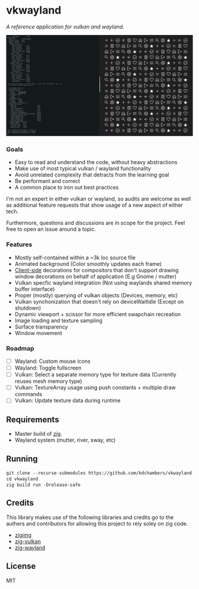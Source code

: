 # vkwayland

*A reference application for vulkan and wayland.*

![Screenshot](assets/screenshot.png)

### Goals

- Easy to read and understand the code, without heavy abstractions
- Make use of most typical vulkan / wayland functionality
- Avoid unrelated complexity that detracts from the learning goal
- Be performant and correct
- A common place to iron out best practices

I'm not an expert in either vulkan or wayland, so audits are welcome as well as additional feature requests that show usage of a new aspect of either tech. 

Furthermore, questions and discussions are in scope for the project. Feel free to open an issue around a topic.

### Features

- Mostly self-contained within a ~3k loc source file
- Animated background (Color smoothly updates each frame)
- [Client-side](https://en.wikipedia.org/wiki/Client-side_decoration) decorations for compositors that don't support drawing window decorations on behalf of application (E.g Gnome / mutter)
- Vulkan specfic wayland integration (Not using waylands shared memory buffer interface)
- Proper (mostly) querying of vulkan objects (Devices, memory, etc)
- Vulkan synchonization that doesn't rely on deviceWaitIdle (Except on shutdown)
- Dynamic viewport + scissor for more efficient swapchain recreation
- Image loading and texture sampling
- Surface transparency
- Window movement

### Roadmap

- [ ] Wayland: Custom mouse icons
- [ ] Wayland: Toggle fullscreen
- [ ] Vulkan: Select a separate memory type for texture data (Currently reuses mesh memory type)
- [ ] Vulkan: TextureArray usage using push constants + multiple draw commands
- [ ] Vulkan: Update texture data during runtime

## Requirements 

- Master build of [zig](https://github.com/ziglang/zig).
- Wayland system (mutter, river, sway, etc)

## Running 

    git clone --recurse-submodules https://github.com/kdchambers/vkwayland
    cd vkwayland
    zig build run -Drelease-safe

## Credits

This library makes use of the following libraries and credits go to the authers and contributors for allowing this project to rely soley on zig code.

- [zigimg](https://github.com/zigimg/zigimg)
- [zig-vulkan](https://github.com/Snektron/vulkan-zig)
- [zig-wayland](https://github.com/ifreund/zig-wayland) 

## License

MIT